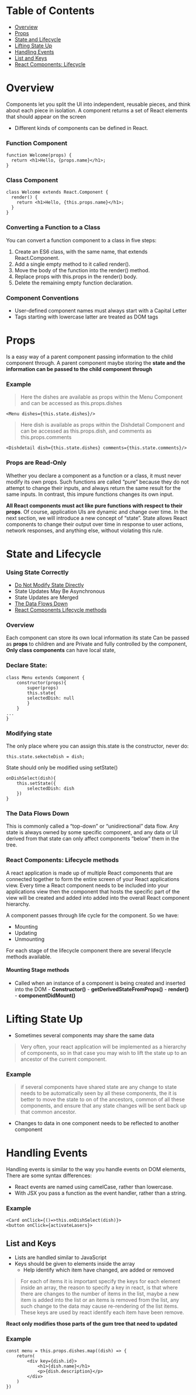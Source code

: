# Table of Contents

-   [Overview](#React-Components)
-   [Props](#Props)
-   [State and Lifecycle](#State)  
-  	[Lifting State Up](#Lifting-State-Up)
- 	[Handling Events](#Handling-Events)
-   [List and Keys](#List-and-Keys)
-   [React Components: Lifecycle ](#React-Components-Lifecycle-methods)

# Overview <a name="React-Components"></a>

Components let you split the UI into independent, reusable pieces, and think about each piece in isolation. A component returns a set of React elements that should appear on the screen

-   Different kinds of components can be defined in React.

### Function Component

	function Welcome(props) {
	  return <h1>Hello, {props.name}</h1>;
	}

### Class Component

	class Welcome extends React.Component {
	  render() {
	    return <h1>Hello, {this.props.name}</h1>;
	  }
	}



### Converting a Function to a Class 

You can convert a function component to a class in five steps:

1. Create an ES6 class, with the same name, that extends React.Component.
2. Add a single empty method to it called render().
3. Move the body of the function into the render() method.
4. Replace props with this.props in the render() body.
5. Delete the remaining empty function declaration.




### Component Conventions

-   User-defined component names must always start with a Capital Letter
-   Tags starting with lowercase latter are treated as DOM tags


# Props <a name="Props"></a>

Is a easy way of a parent component passing information to the child component through. A parent component maybe storing the **state and the information can be passed to the child component through**


### Example

> Here the dishes are available as props within the Menu Component and can be accessed as this.props.dishes

    <Menu dishes={this.state.dishes}/>

> Here dish is available as props within the Dishdetail Component and can be accessed as this.props.dish, and comments as this.props.comments

    <Dishdetail dish={this.state.dishes} comments={this.state.comments}/>

### Props are Read-Only 
Whether you declare a component as a function or a class, it must never modify its own props. Such functions are called “pure” because they do not attempt to change their inputs, and always return the same result for the same inputs. In contrast, this impure functions changes its own input.

**All React components must act like pure functions with respect to their props**. Of course, application UIs are dynamic and change over time. In the next section, we will introduce a new concept of “state”. State allows React components to change their output over time in response to user actions, network responses, and anything else, without violating this rule.




# State and Lifecycle <a name="State"></a>

### Using State Correctly 

- [Do Not Modify State Directly ](#modifying-state)
- State Updates May Be Asynchronous 
- State Updates are Merged 
- [The Data Flows Down](#The-Data-Flows-Down)
- [React Components Lifecycle methods](#React-Components-Lifecycle-methods)


### Overview

 Each component can store its own local information its state Can be passed as **props** to children and are Private and fully controlled by the component, **Only class components** can have local state,

### Declare State: <a name="declare-State"></a>

    class Menu extends Component {
        constructor(props){
            super(props)
            this.state{
            selectedDish: null
            }
        }
    ...
    }

### Modifying state <a name="modifying-state"></a>

The only place where you can assign this.state is the constructor, never do:

    this.state.sekecteDish = dish;

State should only be modified using setState()

    onDishSelect(dish){
        this.setState({
            selectedDish: dish
        })
    }

### The Data Flows Down <a name="The-Data-Flows-Down"></a>

This is commonly called a “top-down” or “unidirectional” data flow. Any state is always owned by some specific component, and any data or UI derived from that state can only affect components “below” them in the tree.










### React Components: Lifecycle methods <a name="React-Components-Lifecycle-methods"></a>

A react application is made up of multiple React components that are connected together to form the entire screen of your React applications view. Every time a React component needs to be included into your applications view then the component that hosts the specific part of the view will be created and added into added into the overall React component hierarchy.

A component passes through life cycle for the component. So we have:

-   Mounting
-   Updating
-   Unmounting

For each stage of the lifecycle component there are several lifecycle methods available.

#### Mounting Stage methods

-   Called when an instance of a component is being created and inserted into the DOM - **Constructor()** - **getDerivedStateFromProps()** - **render()** - **componentDidMount()**














# Lifting State Up <a name="Lifting-State-Up"></a>

-   Sometimes several components may share the same data

> Very often, your react application will be implemented as a hierarchy of components, so in that case you may wish to lift the state up to an ancestor of the current component.

### Example

> if several components have shared state are any change to state needs to be automatically seen by all these components, the it is better to move the state to on of the ancestors, common of all these components, and ensure that any state changes will be sent back up that common ancestor.

-   Changes to data in one component needs to be reflected to another component

# Handling Events<a name="Handling-Events"></a>

Handling events is similar to the way you handle events on DOM elements, There are some syntax differences:

-	React events are named using camelCase, rather than lowercase.
-	With JSX you pass a function as the event handler, rather than a string.


### Example

    <Card onClick={()=>this.onDishSelect(dish)}>
    <button onClick={activateLasers}>



## List and Keys <a name="List-and-Keys"></a>

-   Lists are handled similar to JavaScript
-   Keys should be given to elements inside the array
    -   Help identify which item have changed, are added or removed

> For each of items it is important specify the keys for each element inside an array, the reason to specify a key in react, is that where there are changes to the number of items in the list, maybe a new item is added into the list or an items is removed from the list, any such change to the data may cause re-rendering of the list items. These keys are used by react identify each item have been remove.

**React only modifies those parts of the gum tree that need to updated**

### Example

    const menu = this.props.dishes.map((dish) => {
        return(
            <div key={dish.id}>
                <h1>{dish.name}</h1>
                <p>{dish.description}</p>
            </div>
        )
    })


